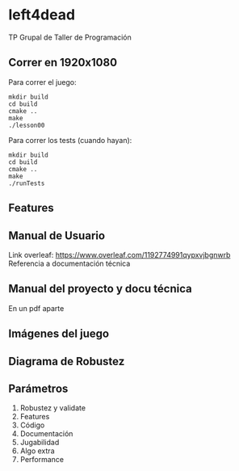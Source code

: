 # left4dead
TP Grupal de Taller de Programación

## Correr en 1920x1080

Para correr el juego:
```
mkdir build
cd build
cmake ..
make
./lesson00
```

Para correr los tests (cuando hayan):
```
mkdir build
cd build
cmake ..
make
./runTests
```
## Features

## Manual de Usuario
Link overleaf: https://www.overleaf.com/1192774991qypxvjbgnwrb
Referencia a documentación técnica

## Manual del proyecto y docu técnica
En un pdf aparte

## Imágenes del juego

## Diagrama de Robustez

## Parámetros
1) Robustez y validate
2) Features
3) Código
4) Documentación
5) Jugabilidad
6) Algo extra
7) Performance

